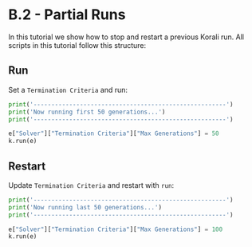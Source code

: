 # B.2 - Partial Runs

In this tutorial we show how to stop and restart a previous Korali run.
All scripts in this tutorial follow this structure:

## Run

Set a `Termination Criteria` and run:

```python
print('------------------------------------------------------')
print('Now running first 50 generations...')
print('------------------------------------------------------')

e["Solver"]["Termination Criteria"]["Max Generations"] = 50
k.run(e)
```

## Restart

Update `Termination Criteria` and restart with `run`:

```python
print('------------------------------------------------------')
print('Now running last 50 generations...')
print('------------------------------------------------------')

e["Solver"]["Termination Criteria"]["Max Generations"] = 100
k.run(e)
```

